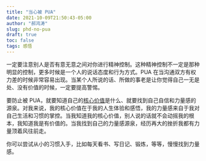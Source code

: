 ```yaml
---
title: "当心被 PUA"
date: 2021-10-09T21:50:43-05:00
author: "郝鸿涛"
slug: phd-no-pua
draft: true
toc: false
tags: 感悟
---
```

一定要注意别人是否有意无意之间对你进行精神控制。这种精神控制不一定是那种明显的控制，更多时候是一个人的说话态度和行为方式。PUA 在当沟通双方有权力差的时候非常容易出现。当某个人所说的话、所做的事老是让你觉得自己一无是处、没有价值的时候，一定要提高警惕。

要防止被 PUA，就要知道自己的[核心价值](/cn/2021/10/04/core-strength/)是什么、就要找到自己自信和力量感的源泉。对我来说，我的核心价值在于我的人生体验和感悟，我的力量感来自于我对自己生活和习惯的掌控。当我知道我的核心价值，别人说的话就不会动摇我的根本，我知道我是有价值的。当我找到自己的力量感源泉，经历再大的挫折我都有力量顶着风往前走。

你可以尝试从小的习惯入手，比如每天看书、写日记、锻炼，等等，慢慢找到力量感。